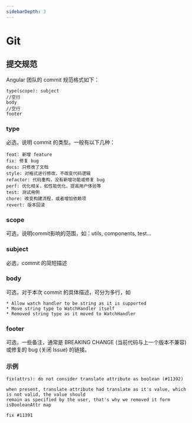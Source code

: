 ```yaml
---
sidebarDepth: 3
---
```

# Git
## 提交规范
Angular 团队的 commit 规范格式如下：
``` 
type(scope): subject
//空行
body
//空行
footer
```

### type
必选，说明 commit 的类型。一般有以下几种：
```
feat: 新增 feature
fix: 修复 bug
docs: 只修改了文档
style: 对格式进行修改，不改变代码逻辑
refactor: 代码重构，没有新增功能或修复 bug
perf: 优化相关，如性能优化、提高用户体验等
test: 测试用例
chore: 改变构建流程，或者增加依赖项
revert: 版本回滚
```

### scope
可选，说明commit影响的范围，如：utils, components, test...

### subject
必选，commit 的简短描述

### body
可选，对于本次 commit 的具体描述，可分为多行，如
```
* Allow watch handler to be string as it is supported
* Move string type to WatchHandler itself
* Removed string type as it moved to WatchHandler
```

### footer
可选，一些备注，通常是 BREAKING CHANGE (当前代码与上一个版本不兼容) 或修复的 bug (关闭 Issue) 的链接。

### 示例
```
fix(attrs): do not consider translate attribute as boolean (#11392)

when present, translate attribute had translate as it's value, which is not valid, the value should
remain as specified by the user, that's why we removed it form isBooleanAttr map

fix #11391
```